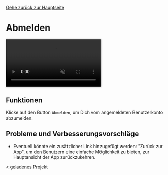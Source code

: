 [Gehe zurück zur Hauptseite](index.html)

# Abmelden

<video controls autoplay muted loop style="max-width: 100%; box-shadow: 0 0 5px rgba(0, 0, 0, 0.3);">
<source src="./videos/03_logout.mp4" type="video/mp4">
Your browser does not support the video tag.
</video>

<p></p>

## Funktionen

Klicke auf den Button `Abmelden`, um Dich vom angemeldeten Benutzerkonto abzumelden.

## Probleme und Verbesserungsvorschläge

- Eventuell könnte ein zusätzlicher Link hinzugefügt werden: "Zurück zur App", um den Benutzern eine einfache Möglichkeit zu bieten, zur Hauptansicht der App zurückzukehren.

<div style="text-align: left; float: left;"><a href="current_project.html">< geladenes Projekt</a></div>
